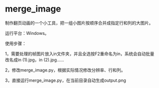 # merge_image

制作翻页动画的一个小工具，把一组小图片按顺序合并成指定行和列的大图片。

运行平台：Windows。

使用步骤：

1，需要处理的帧图片放入in文件夹，并且全选按F2重命名为in，系统会自动批量改名成in (1).jpg，in (2).jpg......

2，修改merge_image.py，根据实际情况修改分辨率、行和列。

3，直接运行merge_image.py，在当前目录自动生成output.png